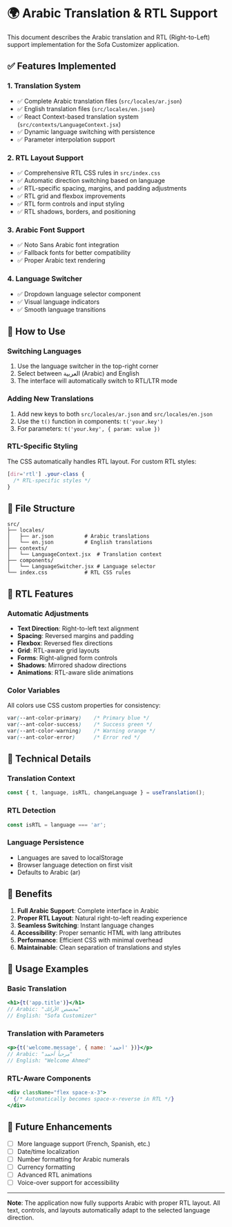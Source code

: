 # 🌍 Arabic Translation & RTL Support

This document describes the Arabic translation and RTL (Right-to-Left) support implementation for the Sofa Customizer application.

## ✅ Features Implemented

### 1. **Translation System**
- ✅ Complete Arabic translation files (`src/locales/ar.json`)
- ✅ English translation files (`src/locales/en.json`)
- ✅ React Context-based translation system (`src/contexts/LanguageContext.jsx`)
- ✅ Dynamic language switching with persistence
- ✅ Parameter interpolation support

### 2. **RTL Layout Support**
- ✅ Comprehensive RTL CSS rules in `src/index.css`
- ✅ Automatic direction switching based on language
- ✅ RTL-specific spacing, margins, and padding adjustments
- ✅ RTL grid and flexbox improvements
- ✅ RTL form controls and input styling
- ✅ RTL shadows, borders, and positioning

### 3. **Arabic Font Support**
- ✅ Noto Sans Arabic font integration
- ✅ Fallback fonts for better compatibility
- ✅ Proper Arabic text rendering

### 4. **Language Switcher**
- ✅ Dropdown language selector component
- ✅ Visual language indicators
- ✅ Smooth language transitions

## 🚀 How to Use

### Switching Languages
1. Use the language switcher in the top-right corner
2. Select between العربية (Arabic) and English
3. The interface will automatically switch to RTL/LTR mode

### Adding New Translations
1. Add new keys to both `src/locales/ar.json` and `src/locales/en.json`
2. Use the `t()` function in components: `t('your.key')`
3. For parameters: `t('your.key', { param: value })`

### RTL-Specific Styling
The CSS automatically handles RTL layout. For custom RTL styles:
```css
[dir='rtl'] .your-class {
  /* RTL-specific styles */
}
```

## 📁 File Structure

```
src/
├── locales/
│   ├── ar.json          # Arabic translations
│   └── en.json          # English translations
├── contexts/
│   └── LanguageContext.jsx  # Translation context
├── components/
│   └── LanguageSwitcher.jsx # Language selector
└── index.css            # RTL CSS rules
```

## 🎨 RTL Features

### Automatic Adjustments
- **Text Direction**: Right-to-left text alignment
- **Spacing**: Reversed margins and padding
- **Flexbox**: Reversed flex directions
- **Grid**: RTL-aware grid layouts
- **Forms**: Right-aligned form controls
- **Shadows**: Mirrored shadow directions
- **Animations**: RTL-aware slide animations

### Color Variables
All colors use CSS custom properties for consistency:
```css
var(--ant-color-primary)    /* Primary blue */
var(--ant-color-success)    /* Success green */
var(--ant-color-warning)    /* Warning orange */
var(--ant-color-error)      /* Error red */
```

## 🔧 Technical Details

### Translation Context
```jsx
const { t, language, isRTL, changeLanguage } = useTranslation();
```

### RTL Detection
```jsx
const isRTL = language === 'ar';
```

### Language Persistence
- Languages are saved to localStorage
- Browser language detection on first visit
- Defaults to Arabic (ar)

## 🌟 Benefits

1. **Full Arabic Support**: Complete interface in Arabic
2. **Proper RTL Layout**: Natural right-to-left reading experience
3. **Seamless Switching**: Instant language changes
4. **Accessibility**: Proper semantic HTML with lang attributes
5. **Performance**: Efficient CSS with minimal overhead
6. **Maintainable**: Clean separation of translations and styles

## 🎯 Usage Examples

### Basic Translation
```jsx
<h1>{t('app.title')}</h1>
// Arabic: "مخصص الأرائك"
// English: "Sofa Customizer"
```

### Translation with Parameters
```jsx
<p>{t('welcome.message', { name: 'أحمد' })}</p>
// Arabic: "مرحباً أحمد"
// English: "Welcome Ahmed"
```

### RTL-Aware Components
```jsx
<div className="flex space-x-3">
  {/* Automatically becomes space-x-reverse in RTL */}
</div>
```

## 🔮 Future Enhancements

- [ ] More language support (French, Spanish, etc.)
- [ ] Date/time localization
- [ ] Number formatting for Arabic numerals
- [ ] Currency formatting
- [ ] Advanced RTL animations
- [ ] Voice-over support for accessibility

---

**Note**: The application now fully supports Arabic with proper RTL layout. All text, controls, and layouts automatically adapt to the selected language direction.
